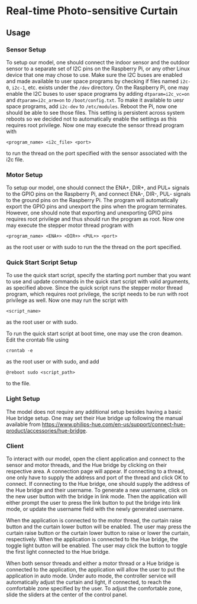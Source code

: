 # Real-time Photo-sensitive Curtain
## Usage

### Sensor Setup

To setup our model, one should connect the indoor sensor and the outdoor sensor to a separate set of I2C pins on the Raspberry Pi, or any other Linux device that one may chose to use.
Make sure the I2C buses are enabled and made available to user space programs by checking if files named `i2c-0`, `i2c-1`, etc. exists under the `/dev` directory.
On the Raspberry Pi, one may enable the I2C buses to user space programs by adding `dtparam=i2c_vc=on` and `dtparam=i2c_arm=on` to `/boot/config.txt`.
To make it available to uesr space programs, add `i2c-dev` to `/etc/modules`.
Reboot the Pi, now one should be able to see those files.
This setting is persistent across system reboots so we decided not to automatically enable the settings as this requires root privilege.
Now one may execute the sensor thread program with 

```
<program_name> <i2c_file> <port>
```

to run the thread on the port specified with the sensor associated with the i2c file.

### Motor Setup

To setup our model, one should connect the ENA+, DIR+, and PUL+ signals to the GPIO pins on the Raspberry Pi, and connect ENA-, DIR-, PUL- signals to the ground pins on the Raspberry Pi.
The program will automatically export the GPIO pins and unexport the pins when the program terminates.
However, one should note that exporting and unexporting GPIO pins requires root privilege and thus should run the program as root.
Now one may execute the stepper motor thread program with

```
<program_name> <ENA+> <DIR+> <PUL+> <port>
```

as the root user or with sudo to run the the thread on the port specified.

### Quick Start Script Setup

To use the quick start script, specify the starting port number that you want to use and update commands in the quick start script with valid arguments, as specified above.
Since the quick script runs the stepper motor thread program, which requires root privilege, the script needs to be run with root privilege as well.
Now one may run the script with

```
<script_name>
```

as the root user or with sudo.

To run the quick start script at boot time, one may use the cron deamon.
Edit the crontab file using

```
crontab -e
```

as the root user or with sudo, and add

```
@reboot sudo <script_path>
```

to the file.

### Light Setup

The model does not require any additional setup besides having a basic Hue bridge setup.
One may set their Hue bridge up following the manual available from https://www.philips-hue.com/en-us/support/connect-hue-product/accessories/hue-bridge.

### Client

To interact with our model, open the client application and connect to the sensor and motor threads, and the Hue bridge by clicking on their respective area.
A connection page will appear.
If connecting to a thread, one only have to supply the address and port of the thread and click OK to connect.
If connecting to the Hue bridge, one should supply the address of the Hue bridge and their username.
To generate a new username, click on the new user button with the bridge in link mode.
Then the application will either prompt the user to press the link button to put the bridge into link mode, or update the username field with the newly generated username.

When the application is connected to the motor thread, the curtain raise button and the curtain lower button will be enabled.
The user may press the curtain raise button or the curtain lower button to raise or lower the curtain, respectively.
When the application is connected to the Hue bridge, the toggle light button will be enabled.
The user may click the button to toggle the first light connected to the Hue bridge.

When both sensor threads and either a motor thread or a Hue bridge is connected to the application, the application will allow the user to put the application in auto mode.
Under auto mode, the controller service will automatically adjust the curtain and light, if connected, to reach the comfortable zone specified by the user.
To adjust the comfortable zone, slide the sliders at the center of the control panel.
